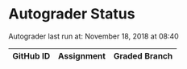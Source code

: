 # Autograder Status
Autograder last run at: November 18, 2018 at 08:40

| GitHub ID | Assignment | Graded Branch |
|-----------|------------|---------------|
